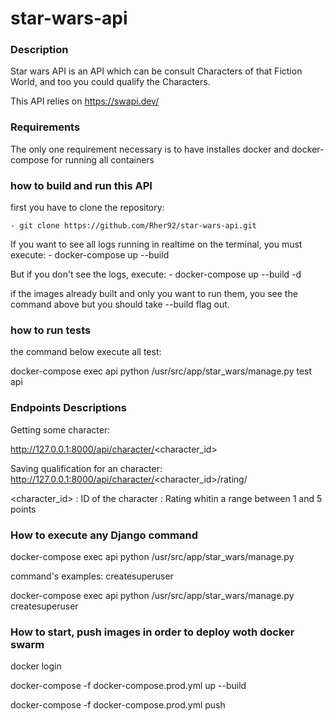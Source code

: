# star-wars-api

### Description

Star wars API is an API which can be consult Characters of that Fiction World, and too you could qualify the Characters.

This API relies on https://swapi.dev/


### Requirements

The only one requirement necessary is to have installes docker and docker-compose for running all containers


### how to build and run this API

first you have to clone the repository:

    - git clone https://github.com/Rher92/star-wars-api.git

If you want to see all logs running in realtime on the terminal, you must execute:
    - docker-compose up --build

But if you don't see the logs, execute:
    - docker-compose up --build -d

if the images already built and only you want to run them, you see the command above but you should take --build flag out.


### how to run tests

the command below execute all test:

docker-compose exec api python /usr/src/app/star_wars/manage.py test api


### Endpoints Descriptions

Getting some character:

http://127.0.0.1:8000/api/character/<character_id>


Saving qualification for an character:
http://127.0.0.1:8000/api/character/<character_id>/rating/<rating>


<character_id> : ID of the character
<rating>: Rating whitin a range between 1 and 5 points


### How to execute any Django command

docker-compose exec api python /usr/src/app/star_wars/manage.py <command>

command's examples:
createsuperuser

docker-compose exec api python /usr/src/app/star_wars/manage.py createsuperuser

### How to start, push images in order to deploy woth docker swarm

docker login

docker-compose -f docker-compose.prod.yml up --build

docker-compose -f docker-compose.prod.yml push